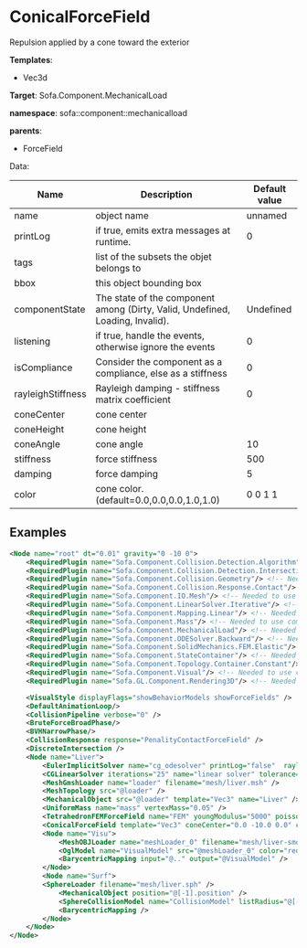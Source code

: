 # ConicalForceField

Repulsion applied by a cone toward the exterior


__Templates__:
- Vec3d

__Target__: Sofa.Component.MechanicalLoad

__namespace__: sofa::component::mechanicalload

__parents__: 
- ForceField

Data: 

<table>
<thead>
    <tr>
        <th>Name</th>
        <th>Description</th>
        <th>Default value</th>
    </tr>
</thead>
<tbody>
	<tr>
		<td>name</td>
		<td>
object name
</td>
		<td>unnamed</td>
	</tr>
	<tr>
		<td>printLog</td>
		<td>
if true, emits extra messages at runtime.
</td>
		<td>0</td>
	</tr>
	<tr>
		<td>tags</td>
		<td>
list of the subsets the objet belongs to
</td>
		<td></td>
	</tr>
	<tr>
		<td>bbox</td>
		<td>
this object bounding box
</td>
		<td></td>
	</tr>
	<tr>
		<td>componentState</td>
		<td>
The state of the component among (Dirty, Valid, Undefined, Loading, Invalid).
</td>
		<td>Undefined</td>
	</tr>
	<tr>
		<td>listening</td>
		<td>
if true, handle the events, otherwise ignore the events
</td>
		<td>0</td>
	</tr>
	<tr>
		<td>isCompliance</td>
		<td>
Consider the component as a compliance, else as a stiffness
</td>
		<td>0</td>
	</tr>
	<tr>
		<td>rayleighStiffness</td>
		<td>
Rayleigh damping - stiffness matrix coefficient
</td>
		<td>0</td>
	</tr>
	<tr>
		<td>coneCenter</td>
		<td>
cone center
</td>
		<td></td>
	</tr>
	<tr>
		<td>coneHeight</td>
		<td>
cone height
</td>
		<td></td>
	</tr>
	<tr>
		<td>coneAngle</td>
		<td>
cone angle
</td>
		<td>10</td>
	</tr>
	<tr>
		<td>stiffness</td>
		<td>
force stiffness
</td>
		<td>500</td>
	</tr>
	<tr>
		<td>damping</td>
		<td>
force damping
</td>
		<td>5</td>
	</tr>
	<tr>
		<td>color</td>
		<td>
cone color. (default=0.0,0.0,0.0,1.0,1.0)
</td>
		<td>0 0 1 1</td>
	</tr>

</tbody>
</table>


## Examples

```xml
<Node name="root" dt="0.01" gravity="0 -10 0">
    <RequiredPlugin name="Sofa.Component.Collision.Detection.Algorithm"/> <!-- Needed to use components [BVHNarrowPhase BruteForceBroadPhase CollisionPipeline] -->
    <RequiredPlugin name="Sofa.Component.Collision.Detection.Intersection"/> <!-- Needed to use components [DiscreteIntersection] -->
    <RequiredPlugin name="Sofa.Component.Collision.Geometry"/> <!-- Needed to use components [SphereCollisionModel] -->
    <RequiredPlugin name="Sofa.Component.Collision.Response.Contact"/> <!-- Needed to use components [CollisionResponse] -->
    <RequiredPlugin name="Sofa.Component.IO.Mesh"/> <!-- Needed to use components [MeshGmshLoader MeshOBJLoader SphereLoader] -->
    <RequiredPlugin name="Sofa.Component.LinearSolver.Iterative"/> <!-- Needed to use components [CGLinearSolver] -->
    <RequiredPlugin name="Sofa.Component.Mapping.Linear"/> <!-- Needed to use components [BarycentricMapping] -->
    <RequiredPlugin name="Sofa.Component.Mass"/> <!-- Needed to use components [UniformMass] -->
    <RequiredPlugin name="Sofa.Component.MechanicalLoad"/> <!-- Needed to use components [ConicalForceField] -->
    <RequiredPlugin name="Sofa.Component.ODESolver.Backward"/> <!-- Needed to use components [EulerImplicitSolver] -->
    <RequiredPlugin name="Sofa.Component.SolidMechanics.FEM.Elastic"/> <!-- Needed to use components [TetrahedronFEMForceField] -->
    <RequiredPlugin name="Sofa.Component.StateContainer"/> <!-- Needed to use components [MechanicalObject] -->
    <RequiredPlugin name="Sofa.Component.Topology.Container.Constant"/> <!-- Needed to use components [MeshTopology] -->
    <RequiredPlugin name="Sofa.Component.Visual"/> <!-- Needed to use components [VisualStyle] -->
    <RequiredPlugin name="Sofa.GL.Component.Rendering3D"/> <!-- Needed to use components [OglModel] -->

    <VisualStyle displayFlags="showBehaviorModels showForceFields" />
    <DefaultAnimationLoop/>
    <CollisionPipeline verbose="0" />
    <BruteForceBroadPhase/>
    <BVHNarrowPhase/>
    <CollisionResponse response="PenalityContactForceField" />
    <DiscreteIntersection />
    <Node name="Liver">
        <EulerImplicitSolver name="cg_odesolver" printLog="false"  rayleighStiffness="0.1" rayleighMass="0.1" />
        <CGLinearSolver iterations="25" name="linear solver" tolerance="1.0e-9" threshold="1.0e-9" />
        <MeshGmshLoader name="loader" filename="mesh/liver.msh" />
        <MeshTopology src="@loader" />
        <MechanicalObject src="@loader" template="Vec3" name="Liver" />
        <UniformMass name="mass" vertexMass="0.05" />
        <TetrahedronFEMForceField name="FEM" youngModulus="5000" poissonRatio="0.3" computeGlobalMatrix="false" method="large" />
        <ConicalForceField template="Vec3" coneCenter="0.0 -10.0 0.0" coneHeight="0 20 0" coneAngle="40" />
        <Node name="Visu">
            <MeshOBJLoader name="meshLoader_0" filename="mesh/liver-smooth.obj" handleSeams="1" />
            <OglModel name="VisualModel" src="@meshLoader_0" color="red" />
            <BarycentricMapping input="@.." output="@VisualModel" />
        </Node>
        <Node name="Surf">
	    <SphereLoader filename="mesh/liver.sph" />
            <MechanicalObject position="@[-1].position" />
            <SphereCollisionModel name="CollisionModel" listRadius="@[-2].listRadius" />
            <BarycentricMapping />
        </Node>
    </Node>
</Node>
```
